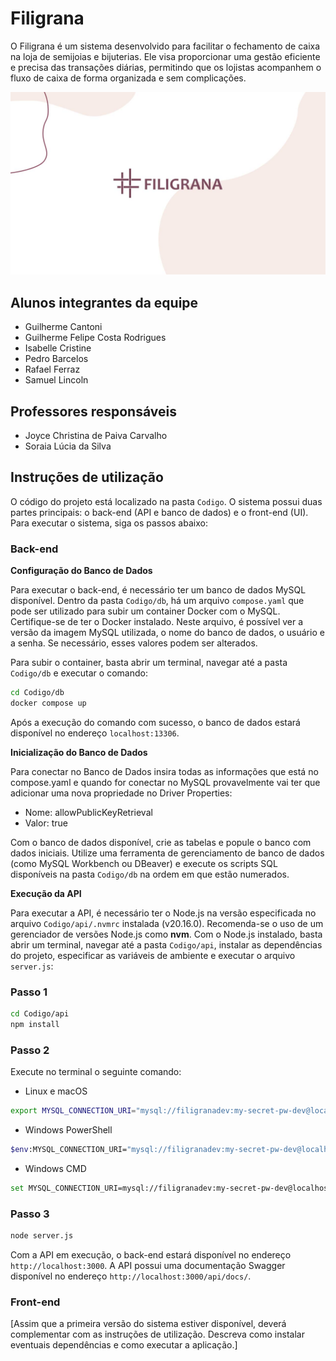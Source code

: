 # Filigrana

O Filigrana é um sistema desenvolvido para facilitar o fechamento de caixa na loja de semijoias e bijuterias. Ele visa proporcionar uma gestão eficiente e precisa das transações diárias, permitindo que os lojistas acompanhem o fluxo de caixa de forma organizada e sem complicações.

![Imagem de capa](./assets/capa.jpg)

## Alunos integrantes da equipe

- Guilherme Cantoni
- Guilherme Felipe Costa Rodrigues
- Isabelle Cristine
- Pedro Barcelos
- Rafael Ferraz
- Samuel Lincoln

## Professores responsáveis

- Joyce Christina de Paiva Carvalho
- Soraia Lúcia da Silva

## Instruções de utilização

O código do projeto está localizado na pasta `Codigo`. O sistema possui duas partes principais: o back-end (API e banco de dados) e o front-end (UI). Para executar o sistema, siga os passos abaixo:

### Back-end

**Configuração do Banco de Dados**

Para executar o back-end, é necessário ter um banco de dados MySQL disponível. Dentro da pasta `Codigo/db`, há um arquivo `compose.yaml` que pode ser utilizado para subir um container Docker com o MySQL. Certifique-se de ter o Docker instalado. Neste arquivo, é possível ver a versão da imagem MySQL utilizada, o nome do banco de dados, o usuário e a senha. Se necessário, esses valores podem ser alterados.

Para subir o container, basta abrir um terminal, navegar até a pasta `Codigo/db` e executar o comando:

```bash
cd Codigo/db
docker compose up
```

Após a execução do comando com sucesso, o banco de dados estará disponível no endereço `localhost:13306`.

**Inicialização do Banco de Dados**

Para conectar no Banco de Dados insira todas as informações que está no compose.yaml e quando for conectar no MySQL provavelmente vai ter que adicionar uma nova propriedade no Driver Properties:
- Nome: allowPublicKeyRetrieval
- Valor: true

Com o banco de dados disponível, crie as tabelas e popule o banco com dados iniciais. Utilize uma ferramenta de gerenciamento de banco de dados (como MySQL Workbench ou DBeaver) e execute os scripts SQL disponíveis na pasta `Codigo/db` na ordem em que estão numerados.

**Execução da API**

Para executar a API, é necessário ter o Node.js na versão especificada no arquivo `Codigo/api/.nvmrc` instalada (v20.16.0). Recomenda-se o uso de um gerenciador de versões Node.js como **nvm**. Com o Node.js instalado, basta abrir um terminal, navegar até a pasta `Codigo/api`, instalar as dependências do projeto, especificar as variáveis de ambiente e executar o arquivo `server.js`:

### Passo 1
```bash
cd Codigo/api
npm install
```
### Passo 2

Execute no terminal o seguinte comando:

- Linux e macOS
```bash
export MYSQL_CONNECTION_URI="mysql://filigranadev:my-secret-pw-dev@localhost:13306/filigrana"
```
- Windows PowerShell
```bash
$env:MYSQL_CONNECTION_URI="mysql://filigranadev:my-secret-pw-dev@localhost:13306/filigrana"
```
- Windows CMD
```bash
set MYSQL_CONNECTION_URI=mysql://filigranadev:my-secret-pw-dev@localhost:13306/filigrana
```
### Passo 3
```bash
node server.js
```

Com a API em execução, o back-end estará disponível no endereço `http://localhost:3000`. A API possui uma documentação Swagger disponível no endereço `http://localhost:3000/api/docs/`.

### Front-end

[Assim que a primeira versão do sistema estiver disponível, deverá complementar com as instruções de utilização. Descreva como instalar eventuais dependências e como executar a aplicação.]
